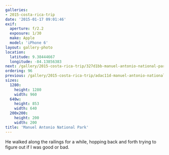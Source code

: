 ```yaml
---
galleries:
- 2015-costa-rica-trip
date: '2015-01-17 09:01:46'
exif:
  aperture: f/2.2
  exposure: 1/30
  make: Apple
  model: 'iPhone 6'
layout: gallery-photo
location:
  latitude: 9.38444667
  longitude: -84.13856383
next: /gallery/2015-costa-rica-trip/327d1bb-manuel-antonio-national-park
ordering: 96
previous: /gallery/2015-costa-rica-trip/adac11d-manuel-antonio-national-park
sizes:
  1280:
    height: 1280
    width: 960
  640w:
    height: 853
    width: 640
  200x200:
    height: 200
    width: 200
title: 'Manuel Antonio National Park'
---
```


He walked along the railings for a while, hopping back and forth trying to figure out if I was good or bad.

